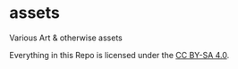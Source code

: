 # assets
Various Art &amp; otherwise assets

Everything in this Repo is licensed under the [CC BY-SA 4.0](https://creativecommons.org/licenses/by-sa/4.0/).
